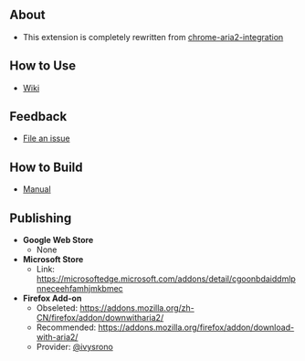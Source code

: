 ## About
- This extension is completely rewritten from [chrome-aria2-integration](https://github.com/robbielj/chrome-aria2-integration)

## How to Use
- [Wiki](//github.com/jc3213/download_with_aria2/wiki)

## Feedback
- [File an issue](//github.com/jc3213/download_with_aria2/issues/new/)

## How to Build
- [Manual](//github.com/jc3213/download_with_aria2/wiki/Building)

## Publishing
- **Google Web Store**
    - None
- **Microsoft Store**
    - Link: https://microsoftedge.microsoft.com/addons/detail/cgoonbdaiddmlpnneceehfamhjmkbmec
- **Firefox Add-on**
    - Obseleted: https://addons.mozilla.org/zh-CN/firefox/addon/downwitharia2/
    - Recommended: https://addons.mozilla.org/firefox/addon/download-with-aria2/
    - Provider: [@ivysrono](https://github.com/ivysrono)
